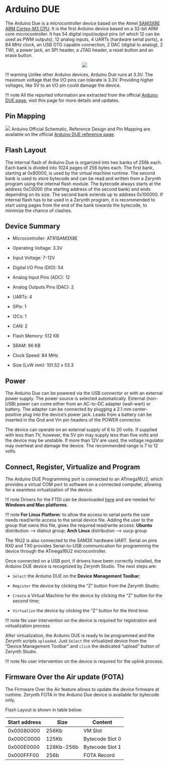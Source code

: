 # Arduino DUE

The Arduino Due is a microcontroller device based on the Atmel [SAM3X8E ARM Cortex-M3 CPU](http://www.google.com/url?q=http%3A%2F%2Fwww.atmel.com%2FImages%2FAtmel-11057-32-bit-Cortex-M3-Microcontroller-SAM3X-SAM3A_Datasheet.pdf&sa=D&sntz=1&usg=AFQjCNFO3-2W_YnmZGERtqXMAenLWJmCcA). It is the first Arduino device based on a 32-bit ARM core microcontroller. It has 54 digital input/output pins (of which 12 can be used as PWM outputs), 12 analog inputs, 4 UARTs (hardware serial ports), a 84 MHz clock, an USB OTG capable connection, 2 DAC (digital to analog), 2 TWI, a power jack, an SPI header, a JTAG header, a reset button and an erase button.
<p style="text-align:center;"><img src="https://github.com/zerynth/docs/blob/test/docs/reference/boards/arduino_due/docs/img/ArduinoDue.jpg?raw=true"></p>
!!! warning 
	Unlike other Arduino devices, Arduino Due runs at 3.3V. The maximum voltage that the I/O pins can tolerate is 3.3V. Providing higher voltages, like 5V to an I/O pin could damage the device.

!!! note
	All the reported information are extracted from the official [Arduino DUE page](http://www.arduino.cc/en/Main/ArduinoBoardDue), visit this page for more details and updates.

## Pin Mapping

![](https://github.com/zerynth/docs/blob/test/docs/reference/boards/arduino_due/docs/img/Arduino_DUE_pin_io.png?raw=true)
Arduino Official Schematic, Reference Design and Pin Mapping are available on the official [Arduino DUE reference page](http://www.arduino.cc/en/Main/ArduinoBoardDue).

## Flash Layout

The internal flash of Arduino Due is organized into two banks of 256k each. Each bank is divided into 1024 pages of 256 bytes each. The first bank, starting at 0x80000, is used by the virtual machine runtime. The second bank is used to store bytecode and can be read and written from a Zerynth program using the internal flash module. The bytecode always starts at the address 0xC0000 (the starting address of the second bank) and ends depending on its size. The second bank extends up to address 0x100000. If internal flash has to be used in a Zerynth program, it is recommended to start using pages from the end of the bank towards the bytecode, to minimize the chance of clashes.

## Device Summary


* Microcontroller: AT91SAM3X8E


* Operating Voltage: 3.3V


* Input Voltage: 7-12V


* Digital I/O Pins (DIO): 54


* Analog Input Pins (ADC): 12


* Analog Outputs Pins (DAC): 2


* UARTs: 4


* SPIs: 1


* I2Cs: 1


* CAN: 2


* Flash Memory: 512 KB


* SRAM: 96 KB


* Clock Speed: 84 MHz


* Size (LxW mm): 101.52 x 53.3

## Power

The Arduino Due can be powered via the USB connector or with an external power supply. The power source is selected automatically.
External (non-USB) power can come either from an AC-to-DC adapter (wall-wart) or battery. The adapter can be connected by plugging a 2.1 mm center-positive plug into the device’s power jack. Leads from a battery can be inserted in the Gnd and Vin pin headers of the POWER connector.

The device can operate on an external supply of 6 to 20 volts. If supplied with less than 7V, however, the 5V pin may supply less than five volts and the device may be unstable. If more than 12V are used, the voltage regulator may overheat and damage the device. The recommended range is 7 to 12 volts.

## Connect, Register, Virtualize and Program

The Arduino DUE Programming port is connected to an ATmega16U2, which provides a virtual COM port to software on a connected computer, allowing for a seamless virtualization of the device.

!!! note
	Drivers for the FTDI can be downloaded [here](http://www.ftdichip.com/Drivers/VCP.htm) and are needed for **Windows and Mac platforms**.

!!! note
	**For Linux Platform**: to allow the access to serial ports the user needs read/write access to the serial device file. Adding the user to the group that owns this file, gives the required read/write access: **Ubuntu** distribution –> dialout group; **Arch Linux** distribution –> uucp group

The 16U2 is also connected to the SAM3X hardware UART. Serial on pins RX0 and TX0 provides Serial-to-USB communication for programming the device through the ATmega16U2 microcontroller.

Once connected on a USB port, if drivers have been correctly installed, the Arduino DUE device is recognized by Zerynth Studio. The next steps are:


* ```Select``` the Arduino DUE on the **Device Management Toolbar**;


* ```Register``` the device by clicking the “Z” button from the Zerynth Studio;


* ```Create``` a Virtual Machine for the device by clicking the “Z” button for the second time;


* ```Virtualize``` the device by clicking the “Z” button for the third time.

!!! note
	No user intervention on the device is required for registration and virtualization process

After virtualization, the Arduino DUE is ready to be programmed and the  Zerynth scripts ```uploaded```. Just ```Select``` the virtualized device from the “Device Management Toolbar” and ```click``` the dedicated “upload” button of Zerynth Studio.

!!! note
	No user intervention on the device is required for the uplink process.

## Firmware Over the Air update (FOTA)

The Firmware Over the Air feature allows to update the device firmware at runtime. Zerynth FOTA in the Arduino Due device is available for bytecode only.

Flash Layout is shown in table below:

| Start address | Size       | Content         |
|---------------|------------|-----------------|
| 0x00080000    | 256Kb      | VM Slot         |
| 0x000C0000    | 125Kb      | Bytecode Slot 0 |
| 0x000E0000    | 128Kb-256b | Bytecode Slot 1 |
| 0x000FFF00    | 256b       | FOTA Record     |
<!--stackedit_data:
eyJoaXN0b3J5IjpbMTgyNjc0MTA2OF19
-->
